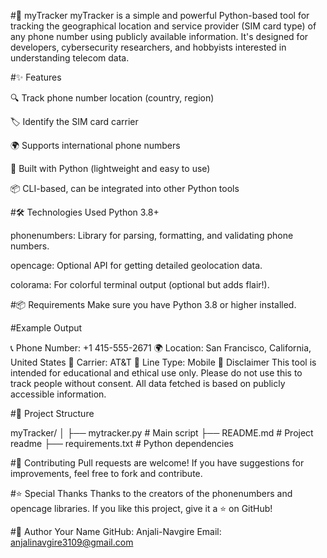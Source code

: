 #📱 myTracker
myTracker is a simple and powerful Python-based tool for tracking the geographical location and service provider (SIM card type) of any phone number using publicly available information. It's designed for developers, cybersecurity researchers, and hobbyists interested in understanding telecom data.

#✨ Features

🔍 Track phone number location (country, region)

🏷️ Identify the SIM card carrier

🌍 Supports international phone numbers

🐍 Built with Python (lightweight and easy to use)

📦 CLI-based, can be integrated into other Python tools

#🛠️ Technologies Used
Python 3.8+

phonenumbers: Library for parsing, formatting, and validating phone numbers.

opencage: Optional API for getting detailed geolocation data.

colorama: For colorful terminal output (optional but adds flair!).


#📦 Requirements
Make sure you have Python 3.8 or higher installed.

#Example Output

📞 Phone Number: +1 415-555-2671
🌍 Location: San Francisco, California, United States
🏢 Carrier: AT&T
📶 Line Type: Mobile
🔐 Disclaimer
This tool is intended for educational and ethical use only. Please do not use this to track people without consent. All data fetched is based on publicly accessible information.

#📁 Project Structure

myTracker/
│
├── mytracker.py          # Main script
├── README.md             # Project readme
├── requirements.txt      # Python dependencies


#🤝 Contributing
Pull requests are welcome! If you have suggestions for improvements, feel free to fork and contribute.

#⭐ Special Thanks
Thanks to the creators of the phonenumbers and opencage libraries.
If you like this project, give it a ⭐ on GitHub!

#👤 Author
Your Name
GitHub: Anjali-Navgire
Email: anjalinavgire3109@gmail.com
